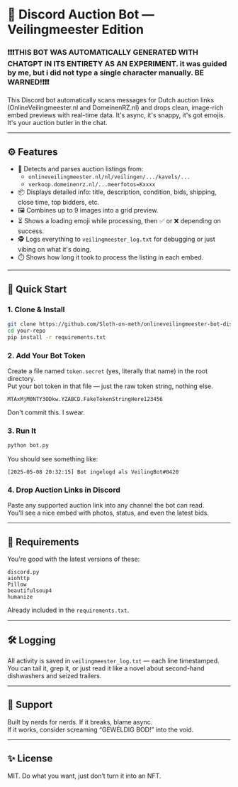 # 🧠 Discord Auction Bot — Veilingmeester Edition


### ❗❗❗THIS BOT WAS AUTOMATICALLY GENERATED WITH CHATGPT IN ITS ENTIRETY AS AN EXPERIMENT. it was guided by me, but i did not type a single character manually. BE WARNED!❗❗❗


This Discord bot automatically scans messages for Dutch auction links (OnlineVeilingmeester.nl and DomeinenRZ.nl) and drops clean, image-rich embed previews with real-time data. It's async, it's snappy, it's got emojis. It's your auction butler in the chat.

---

## ⚙️ Features

- 🧠 Detects and parses auction listings from:
  - `onlineveilingmeester.nl/nl/veilingen/.../kavels/...`
  - `verkoop.domeinenrz.nl/...meerfotos=Kxxxx`
- 📦 Displays detailed info: title, description, condition, bids, shipping, close time, top bidders, etc.
- 🖼️ Combines up to 9 images into a grid preview.
- ⏳ Shows a loading emoji while processing, then ✅ or ❌ depending on success.
- 🕵️ Logs everything to `veilingmeester_log.txt` for debugging or just vibing on what it's doing.
- ⏱️ Shows how long it took to process the listing in each embed.

---

## 🚀 Quick Start

### 1. Clone & Install

```bash
git clone https://github.com/Sloth-on-meth/onlineveilingmeester-bot-discord/
cd your-repo
pip install -r requirements.txt
```

### 2. Add Your Bot Token

Create a file named `token.secret` (yes, literally that name) in the root directory.  
Put your bot token in that file — just the raw token string, nothing else.

```
MTAxMjM0NTY3ODkw.YZABCD.FakeTokenStringHere123456
```

Don't commit this. I swear.

### 3. Run It

```bash
python bot.py
```

You should see something like:

```
[2025-05-08 20:32:15] Bot ingelogd als VeilingBot#0420
```

### 4. Drop Auction Links in Discord

Paste any supported auction link into any channel the bot can read.  
You’ll see a nice embed with photos, status, and even the latest bids.

---

## 🔗 Requirements

You're good with the latest versions of these:

```
discord.py
aiohttp
Pillow
beautifulsoup4
humanize
```

Already included in the `requirements.txt`.

---

## 🛠️ Logging

All activity is saved in `veilingmeester_log.txt` — each line timestamped.  
You can tail it, grep it, or just read it like a novel about second-hand dishwashers and seized trailers.

---

## 💬 Support

Built by nerds for nerds. If it breaks, blame async.  
If it works, consider screaming “GEWELDIG BOD!” into the void.

---

## ✨ License

MIT. Do what you want, just don’t turn it into an NFT.
